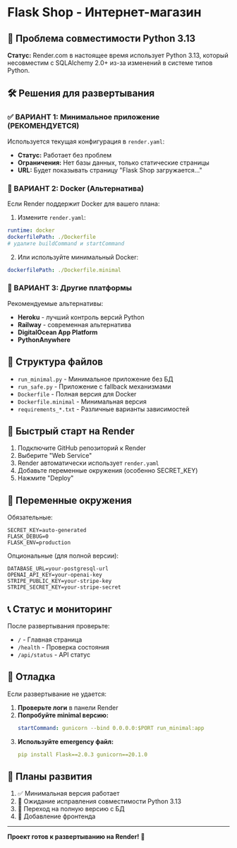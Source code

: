 # Flask Shop - Интернет-магазин

## 🚨 Проблема совместимости Python 3.13

**Статус:** Render.com в настоящее время использует Python 3.13, который несовместим с SQLAlchemy 2.0+ из-за изменений в системе типов Python.

## 🛠️ Решения для развертывания

### ✅ ВАРИАНТ 1: Минимальное приложение (РЕКОМЕНДУЕТСЯ)

Используется текущая конфигурация в `render.yaml`:
- **Статус:** Работает без проблем
- **Ограничения:** Нет базы данных, только статические страницы
- **URL:** Будет показывать страницу "Flask Shop загружается..."

### 🐳 ВАРИАНТ 2: Docker (Альтернатива)

Если Render поддержит Docker для вашего плана:

1. Измените `render.yaml`:
```yaml
runtime: docker
dockerfilePath: ./Dockerfile
# удалите buildCommand и startCommand
```

2. Или используйте минимальный Docker:
```yaml
dockerfilePath: ./Dockerfile.minimal
```

### 🔧 ВАРИАНТ 3: Другие платформы

Рекомендуемые альтернативы:
- **Heroku** - лучший контроль версий Python
- **Railway** - современная альтернатива
- **DigitalOcean App Platform**
- **PythonAnywhere**

## 📁 Структура файлов

- `run_minimal.py` - Минимальное приложение без БД
- `run_safe.py` - Приложение с fallback механизмами
- `Dockerfile` - Полная версия для Docker
- `Dockerfile.minimal` - Минимальная версия
- `requirements_*.txt` - Различные варианты зависимостей

## 🚀 Быстрый старт на Render

1. Подключите GitHub репозиторий к Render
2. Выберите "Web Service"
3. Render автоматически использует `render.yaml`
4. Добавьте переменные окружения (особенно SECRET_KEY)
5. Нажмите "Deploy"

## 🔑 Переменные окружения

Обязательные:
```
SECRET_KEY=auto-generated
FLASK_DEBUG=0
FLASK_ENV=production
```

Опциональные (для полной версии):
```
DATABASE_URL=your-postgresql-url
OPENAI_API_KEY=your-openai-key
STRIPE_PUBLIC_KEY=your-stripe-key
STRIPE_SECRET_KEY=your-stripe-secret
```

## 📞 Статус и мониторинг

После развертывания проверьте:
- `/` - Главная страница
- `/health` - Проверка состояния
- `/api/status` - API статус

## 🐛 Отладка

Если развертывание не удается:

1. **Проверьте логи** в панели Render
2. **Попробуйте minimal версию:**
   ```yaml
   startCommand: gunicorn --bind 0.0.0.0:$PORT run_minimal:app
   ```
3. **Используйте emergency файл:**
   ```yaml
   pip install Flask==2.0.3 gunicorn==20.1.0
   ```

## 🎯 Планы развития

1. ✅ Минимальная версия работает
2. 🔄 Ожидание исправления совместимости Python 3.13
3. 🚀 Переход на полную версию с БД
4. 📱 Добавление фронтенда

---

**Проект готов к развертыванию на Render!** 🚀
